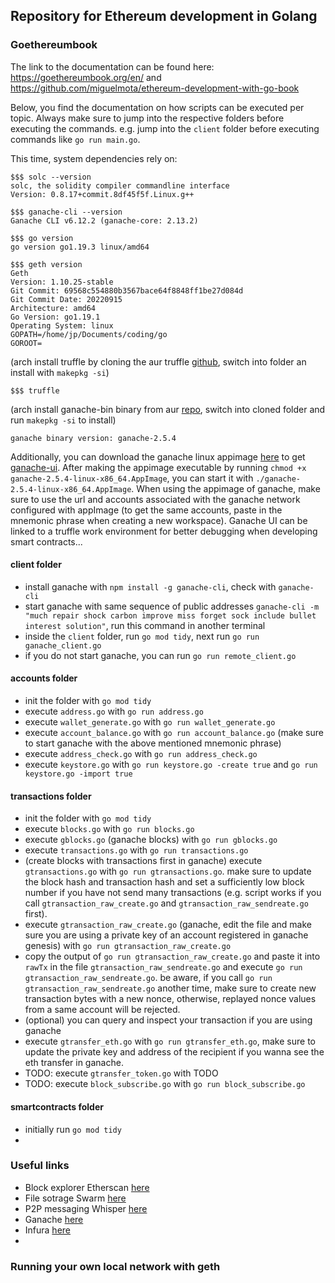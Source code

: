 ## Repository for Ethereum development in Golang

### Goethereumbook
The link to the documentation can be found here: https://goethereumbook.org/en/ and https://github.com/miguelmota/ethereum-development-with-go-book

Below, you find the documentation on how scripts can be executed per topic. Always make sure to jump into the respective folders before executing the commands. e.g. jump into the `client` folder before executing commands like `go run main.go`.

This time, system dependencies rely on:
```
$$$ solc --version
solc, the solidity compiler commandline interface
Version: 0.8.17+commit.8df45f5f.Linux.g++
```
```
$$$ ganache-cli --version
Ganache CLI v6.12.2 (ganache-core: 2.13.2)
```
```
$$$ go version
go version go1.19.3 linux/amd64
```
```
$$$ geth version
Geth
Version: 1.10.25-stable
Git Commit: 69568c554880b3567bace64f8848ff1be27d084d
Git Commit Date: 20220915
Architecture: amd64
Go Version: go1.19.1
Operating System: linux
GOPATH=/home/jp/Documents/coding/go
GOROOT=
```
(arch install truffle by cloning the aur truffle [github](https://aur.archlinux.org/truffle.git), switch into folder an install with `makepkg -si`)
```
$$$ truffle
```
(arch install ganache-bin binary from aur [repo](https://aur.archlinux.org/ganache-bin.git), switch into cloned folder and run `makepkg -si` to install)
```
ganache binary version: ganache-2.5.4
```
Additionally, you can download the ganache linux appimage [here](https://trufflesuite.com/ganache/) to get [ganache-ui](https://github.com/trufflesuite/ganache-ui). After making the appimage executable by running `chmod +x ganache-2.5.4-linux-x86_64.AppImage`, you can start it with `./ganache-2.5.4-linux-x86_64.AppImage`. When using the appimage of ganache, make sure to use the url and accounts associated with the ganache network configured with appImage (to get the same accounts, paste in the mnemonic phrase when creating a new workspace). Ganache UI can be linked to a truffle work environment for better debugging when developing smart contracts...

#### client folder
- install ganache with `npm install -g ganache-cli`, check with `ganache-cli`
- start ganache with same sequence of public addresses `ganache-cli -m "much repair shock carbon improve miss forget sock include bullet interest solution"`, run this command in another terminal
- inside the `client` folder, run `go mod tidy`, next run `go run ganache_client.go`
- if you do not start ganache, you can run `go run remote_client.go`

#### accounts folder
- init the folder with `go mod tidy`
- execute `address.go` with `go run address.go`
- execute `wallet_generate.go` with `go run wallet_generate.go`
- execute `account_balance.go` with `go run account_balance.go` (make sure to start ganache with the above mentioned mnemonic phrase)
- execute `address_check.go` with `go run address_check.go`
- execute `keystore.go` with `go run keystore.go -create true` and `go run keystore.go -import true`

#### transactions folder
- init the folder with `go mod tidy`
- execute `blocks.go` with `go run blocks.go`
- execute `gblocks.go` (ganache blocks) with `go run gblocks.go`
- execute `transactions.go` with `go run transactions.go`
- (create blocks with transactions first in ganache) execute `gtransactions.go` with `go run gtransactions.go`. make sure to update the block hash and transaction hash and set a sufficiently low block number if you have not send many transactions (e.g. script works if you call `gtransaction_raw_create.go` and `gtransaction_raw_sendreate.go` first).
- execute `gtransaction_raw_create.go` (ganache, edit the file and make sure you are using a private key of an account registered in ganache genesis) with `go run gtransaction_raw_create.go`
- copy the output of `go run gtransaction_raw_create.go` and paste it into `rawTx` in the file `gtransaction_raw_sendreate.go` and execute `go run gtransaction_raw_sendreate.go`. be aware, if you call `go run gtransaction_raw_sendreate.go` another time, make sure to create new transaction bytes with a new nonce, otherwise, replayed nonce values from a same account will be rejected.
- (optional) you can query and inspect your transaction if you are using ganache
- execute `gtransfer_eth.go` with `go run gtransfer_eth.go`, make sure to update the private key and address of the recipient if you wanna see the eth transfer in ganache.
- TODO: execute `gtransfer_token.go` with TODO
- TODO: execute `block_subscribe.go` with `go run block_subscribe.go`

#### smartcontracts folder
- initially run `go mod tidy`
- 


### Useful links
- Block explorer Etherscan [here](https://etherscan.io)
- File sotrage Swarm [here]()
- P2P messaging Whisper [here]()
- Ganache [here](https://trufflesuite.com/ganache/)
- Infura [here]()
-

### Running your own local network with geth

